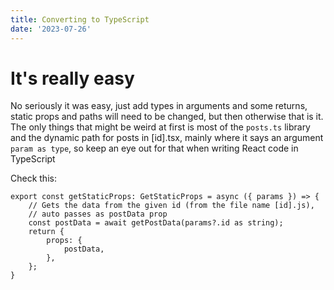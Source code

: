 ```yaml
---
title: Converting to TypeScript
date: '2023-07-26'
---
```

# It's really easy
No seriously it was easy, just add types in arguments and some returns, static props and paths will need to be changed, but then otherwise that is it. The only things that might be weird at first is most of the `posts.ts` library and the dynamic path for posts in [id].tsx, mainly where it says an argument `param as type`, so keep an eye out for that when writing React code in TypeScript

Check this:
```
export const getStaticProps: GetStaticProps = async ({ params }) => {
    // Gets the data from the given id (from the file name [id].js), 
    // auto passes as postData prop
    const postData = await getPostData(params?.id as string);
    return {
        props: {
            postData,
        },
    };
}
```